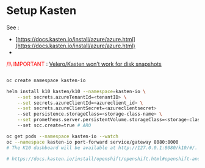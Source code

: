 # Setup Kasten

See :
- [https://docs.kasten.io/install/azure/azure.html](https://docs.kasten.io/install/azure/azure.html)
- []()

<span style="color:red">/!\ IMPORTANT </span> :  [Velero/Kasten won’t work for disk snapshots](https://github.com/Azure/OpenShift/issues/186)

```sh

oc create namespace kasten-io

helm install k10 kasten/k10 --namespace=kasten-io \
    --set secrets.azureTenantId=<tenantID> \
    --set secrets.azureClientId=<azureclient_id> \
    --set secrets.azureClientSecret=<azureclientsecret>
    --set persistence.storageClass=<storage-class-name> \
    --set prometheus.server.persistentVolume.storageClass=<storage-class-name>
    --set scc.create=true # ARO

oc get pods --namespace kasten-io --watch
oc --namespace kasten-io port-forward service/gateway 8080:8000
# The K10 dashboard will be available at http://127.0.0.1:8080/k10/#/.

# https://docs.kasten.io/install/openshift/openshift.html#openshift-and-csi


```